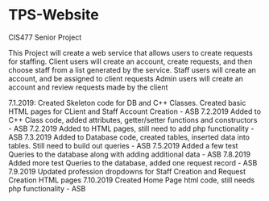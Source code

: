 # TPS-Website
CIS477 Senior Project

This Project will create a web service that allows users to create requests for staffing.
Client users will create an account, create requests, and then choose staff from a list generated by the service.
Staff users will create an account, and be assigned to client requests
Admin users will create an account and review requests made by the client

7.1.2019: Created Skeleton code for DB and C++ Classes. Created basic HTML pages for CLient and Staff Account Creation - ASB 
7.2.2019 Added to C++ Class code, added attributes, getter/setter functions and constructors - ASB
7.2.2019 Added to HTML pages, still need to add php functionality - ASB
7.3.2019 Added to Database code, created tables, inserted data into tables. Still need to build out queries - ASB
7.5.2019 Added a few test Queries to the database along with adding additional data - ASB
7.8.2019 Added more test Queries to the database, added one request record - ASB
7.9.2019 Updated profession dropdowns for Staff Creation and Request Creation HTML pages
7.10.2019 Created Home Page html code, still needs php functionality - ASB
